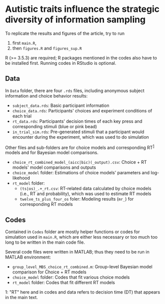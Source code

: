 # Autistic traits influence the strategic diversity of information sampling

To replicate the results and figures of the article, try to run

1. first `main.R`,
2. then `figures.R` and `figures_sup.R`

R (>= 3.5.3) are required; R packages mentioned in the codes also have to be installed first. Running codes in RStudio is optional.

## Data

In `Data` folder, there are four `.rds` files, including anonymous subject information and choice behavior results:

- `subject_data.rds`: Basic participant information
- `choice_data.rds`: Participants' choices and experiment conditions of each trial
- `rt_data.rds`: Participants' decision times of each key press and corresponding stimuli (blue or pink bead)
- `in_trial_sim.rds`: Pre-generated stimuli that a participant would encounter during the experiment, which was used to do simulation

Other files and sub-folders are for choice models and corresponding RT<sup>[1](#footnote1)</sup> models and for Bayesian model comparisons.

- `choice_rt_combined_model_(aicc|bic)(_output).csv`: Choice + RT models' model comparisons and outputs
- `choice_model` folder: Estimations of choice models' parameters and log-likehood
- `rt_model` folder:
    - `(ts|os)_.+_rt.csv`: RT-related data calculated by choice models (i.e., RT and probability), which was used to estimate RT models
    - `twelve_ts_plus_four_os` foler: Modeling results (`mr_`) for corresponding RT models

## Codes

Contained in `Codes` folder are mostly helper functions or codes for simulation used in `main.R`, which are either less necessary or too much too long to be written in the main code file.

Several code files were written in MATLAB; thus they need to be run in MATLAB environment:

- `group_level_MBS_choice_rt_combined.m`: Group-level Bayesian model comparison for Choice + RT models
- `choice_model` folder: Codes that fit various choice models
- `rt_model` folder: Codes that fit different RT models


<a name="footnote1">1</a>: "RT" here and in codes and data refers to decision time (DT) that appears in the main text.